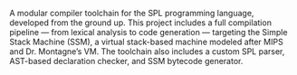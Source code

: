A modular compiler toolchain for the SPL programming language, developed from the ground up. This project includes a full compilation pipeline — from lexical analysis to code generation — targeting the Simple Stack Machine (SSM), a virtual stack-based machine modeled after MIPS and Dr. Montagne’s VM. The toolchain also includes a custom SPL parser, AST-based declaration checker, and SSM bytecode generator.
